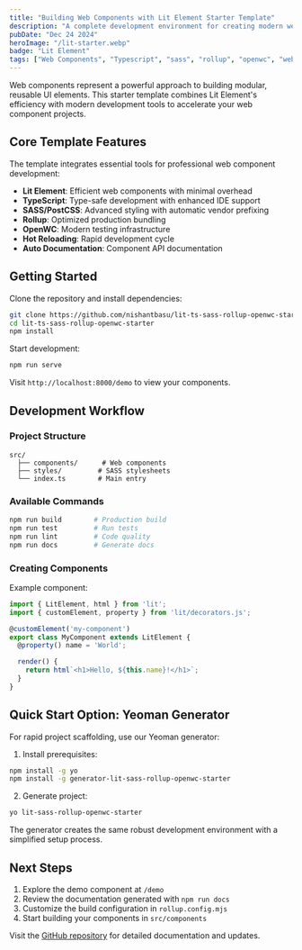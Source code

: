 ```yaml
---
title: "Building Web Components with Lit Element Starter Template"
description: "A complete development environment for creating modern web components using Lit Element, TypeScript, SASS, and Rollup"
pubDate: "Dec 24 2024"
heroImage: "/lit-starter.webp"
badge: "Lit Element"
tags: ["Web Components", "Typescript", "sass", "rollup", "openwc", "web test runner"]
---
```


Web components represent a powerful approach to building modular, reusable UI elements. This starter template combines Lit Element's efficiency with modern development tools to accelerate your web component projects.

## Core Template Features

The template integrates essential tools for professional web component development:

- **Lit Element**: Efficient web components with minimal overhead
- **TypeScript**: Type-safe development with enhanced IDE support
- **SASS/PostCSS**: Advanced styling with automatic vendor prefixing
- **Rollup**: Optimized production bundling
- **OpenWC**: Modern testing infrastructure
- **Hot Reloading**: Rapid development cycle
- **Auto Documentation**: Component API documentation

## Getting Started

Clone the repository and install dependencies:

```bash
git clone https://github.com/nishantbasu/lit-ts-sass-rollup-openwc-starter.git
cd lit-ts-sass-rollup-openwc-starter
npm install
```

Start development:
```bash
npm run serve
```

Visit `http://localhost:8000/demo` to view your components.

## Development Workflow

### Project Structure
```
src/
  ├── components/      # Web components
  ├── styles/         # SASS stylesheets
  └── index.ts        # Main entry
```

### Available Commands
```bash
npm run build        # Production build
npm run test         # Run tests
npm run lint         # Code quality
npm run docs         # Generate docs
```

### Creating Components

Example component:
```typescript
import { LitElement, html } from 'lit';
import { customElement, property } from 'lit/decorators.js';

@customElement('my-component')
export class MyComponent extends LitElement {
  @property() name = 'World';

  render() {
    return html`<h1>Hello, ${this.name}!</h1>`;
  }
}
```

## Quick Start Option: Yeoman Generator

For rapid project scaffolding, use our Yeoman generator:

1. Install prerequisites:
```bash
npm install -g yo
npm install -g generator-lit-sass-rollup-openwc-starter
```

2. Generate project:
```bash
yo lit-sass-rollup-openwc-starter
```

The generator creates the same robust development environment with a simplified setup process.

## Next Steps

1. Explore the demo component at `/demo`
2. Review the documentation generated with `npm run docs`
3. Customize the build configuration in `rollup.config.mjs`
4. Start building your components in `src/components`

Visit the [GitHub repository](https://github.com/nishantbasu/lit-ts-sass-rollup-openwc-starter) for detailed documentation and updates.
